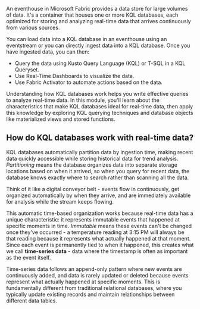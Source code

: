 An eventhouse in Microsoft Fabric provides a data store for large volumes of data. It's a container that houses one or more KQL databases, each optimized for storing and analyzing real-time data that arrives continuously from various sources.

You can load data into a KQL database in an eventhouse using an eventstream or you can directly ingest data into a KQL database. Once you have ingested data, you can then:

- Query the data using Kusto Query Language (KQL) or T-SQL in a KQL Queryset.
- Use Real-Time Dashboards to visualize the data.
- Use Fabric Activator to automate actions based on the data.

Understanding how KQL databases work helps you write effective queries to analyze real-time data. In this module, you'll learn about the characteristics that make KQL databases ideal for real-time data, then apply this knowledge by exploring KQL querying techniques and database objects like materialized views and stored functions.

## How do KQL databases work with real-time data?

KQL databases automatically partition data by ingestion time, making recent data quickly accessible while storing historical data for trend analysis. *Partitioning* means the database organizes data into separate storage locations based on when it arrived, so when you query for recent data, the database knows exactly where to search rather than scanning all the data.

Think of it like a digital conveyor belt - events flow in continuously, get organized automatically by when they arrive, and are immediately available for analysis while the stream keeps flowing.

This automatic time-based organization works because real-time data has a unique characteristic: it represents immutable events that happened at specific moments in time. *Immutable* means these events can't be changed once they've occurred - a temperature reading at 3:15 PM will always be that reading because it represents what actually happened at that moment. Since each event is permanently tied to when it happened, this creates what we call **time-series data** - data where the timestamp is often as important as the event itself.

Time-series data follows an append-only pattern where new events are continuously added, and data is rarely updated or deleted because events represent what actually happened at specific moments. This is fundamentally different from traditional relational databases, where you typically update existing records and maintain relationships between different data tables.
